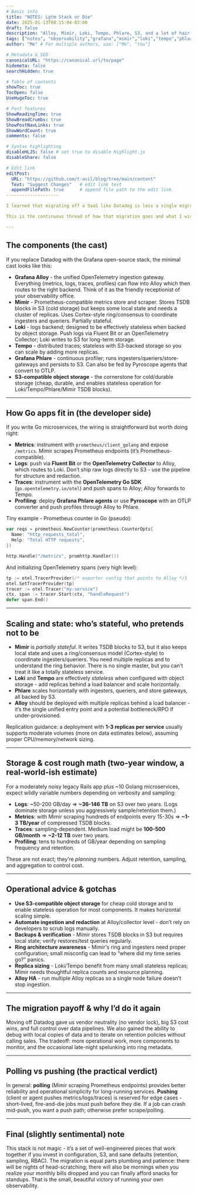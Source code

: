 ```yaml
---
# Basic info
title: "NOTES: Lgtm Stack or Die"
date: 2025-01-13T08:15:04-03:00
draft: false
description: "Alloy, Mimir, Loki, Tempo, Phlare, S3, and a lot of hair-pulling"
tags: ["notes", "observability","grafana","mimir","loki","tempo","phlare","opentelemetry","prometheus","golang","datadog-migration"]
author: "Me" # For multiple authors, use: ["Me", "You"]

# Metadata & SEO
canonicalURL: "https://canonical.url/to/page"
hidemeta: false
searchHidden: true

# Table of contents
showToc: true
TocOpen: false
UseHugoToc: true

# Post features
ShowReadingTime: true
ShowBreadCrumbs: true
ShowPostNavLinks: true
ShowWordCount: true
comments: false

# Syntax highlighting
disableHLJS: false # set true to disable Highlight.js
disableShare: false

# Edit link
editPost:
  URL: "https://github.com/t-avil/blog/tree/main/content"
  Text: "Suggest Changes"   # edit link text
  appendFilePath: true      # append file path to the edit link
--------------------

I learned that migrating off a SaaS like Datadog is less a single migration task and more a personality transplant for your infra team. You’re trading a polished one-click thing for a constellation of components that each have opinions, needs, and a flair for dramatic failure modes. But if you survive the awkward first semester, you end up with vendor-neutral observability, much cheaper S3 storage bills, and dashboards you actually control.

This is the continuous thread of how that migration goes and what I wish someone had told me before I began wrestling with buckets, rings, and ingestion gateways.

---
```


## The components (the cast)

If you replace Datadog with the Grafana open-source stack, the minimal cast looks like this:

* **Grafana Alloy** - the unified OpenTelemetry ingestion gateway. Everything (metrics, logs, traces, profiles) can flow into Alloy which then routes to the right backend. Think of it as the friendly receptionist of your observability office.
* **Mimir** - Prometheus-compatible metrics store and scraper. Stores TSDB blocks in S3 (cold storage) but keeps some local state and needs a cluster of replicas. Uses Cortex-style ring/consensus to coordinate ingesters and queriers. Partially stateful.
* **Loki** - logs backend; designed to be effectively stateless when backed by object storage. Push logs via Fluent Bit or an OpenTelemetry Collector; Loki writes to S3 for long-term storage.
* **Tempo** - distributed traces; stateless with S3-backed storage so you can scale by adding more replicas.
* **Grafana Phlare** - continuous profiler; runs ingesters/queriers/store-gateways and persists to S3. Can also be fed by Pyroscope agents that convert to OTLP.
* **S3-compatible object storage** - the cornerstone for cold/durable storage (cheap, durable, and enables stateless operation for Loki/Tempo/Phlare/Mimir TSDB blocks).

---

## How Go apps fit in (the developer side)

If you write Go microservices, the wiring is straightforward but worth doing right:

* **Metrics**: instrument with `prometheus/client_golang` and expose `/metrics`. Mimir scrapes Prometheus endpoints (it’s Prometheus-compatible).
* **Logs**: push via **Fluent Bit** or the **OpenTelemetry Collector** to Alloy, which routes to Loki. Don’t ship raw logs directly to S3 - use the pipeline for structure and redaction.
* **Traces**: instrument with the **OpenTelemetry Go SDK** (`go.opentelemetry.io/otel`) and push spans to Alloy; Alloy forwards to Tempo.
* **Profiling**: deploy **Grafana Phlare agents** or use **Pyroscope** with an OTLP converter and push profiles through Alloy to Phlare.

Tiny example - Prometheus counter in Go (pseudo):

```go
var reqs = prometheus.NewCounter(prometheus.CounterOpts{
  Name: "http_requests_total",
  Help: "Total HTTP requests",
})

http.Handle("/metrics", promhttp.Handler())
```

And initializing OpenTelemetry spans (very high level):

```go
tp := otel.TracerProvider(/* exporter config that points to Alloy */)
otel.SetTracerProvider(tp)
tracer := otel.Tracer("my-service")
ctx, span := tracer.Start(ctx, "handleRequest")
defer span.End()
```

---

## Scaling and state: who’s stateful, who pretends not to be

* **Mimir** is *partially stateful*. It writes TSDB blocks to S3, but it also keeps local state and uses a ring/consensus model (Cortex-style) to coordinate ingesters/queriers. You need multiple replicas and to understand the ring behavior. There is no single master, but you can't treat it like a totally stateless service.
* **Loki** and **Tempo** are effectively *stateless* when configured with object storage - add replicas behind a load balancer and scale horizontally.
* **Phlare** scales horizontally with ingesters, queriers, and store gateways, all backed by S3.
* **Alloy** should be deployed with multiple replicas behind a load balancer - it’s the single unified entry point and a potential bottleneck/RPO if under-provisioned.

Replication guidance: a deployment with **1-3 replicas per service** usually supports moderate volumes (more on data estimates below), assuming proper CPU/memory/network sizing.

---

## Storage & cost rough math (two-year window, a real-world-ish estimate)

For a moderately noisy legacy Rails app plus \~10 Golang microservices, expect wildly variable numbers depending on verbosity and sampling:

* **Logs**: \~50-200 GB/day ⇒ **\~36-146 TB** on S3 over two years. (Logs dominate storage unless you aggressively sample/retention them.)
* **Metrics**: with Mimir scraping hundreds of endpoints every 15-30s ⇒ **\~1-3 TB/year** of compressed TSDB blocks.
* **Traces**: sampling-dependent. Medium load might be **100-500 GB/month** ⇒ **\~2-12 TB** over two years.
* **Profiling**: tens to hundreds of GB/year depending on sampling frequency and retention.

These are not exact; they’re *planning* numbers. Adjust retention, sampling, and aggregation to control cost.

---

## Operational advice & gotchas

* **Use S3-compatible object storage** for cheap cold storage and to enable stateless operation for most components. It makes horizontal scaling simple.
* **Automate ingestion and redaction** at Alloy/collector level - don’t rely on developers to scrub logs manually.
* **Backups & verification** - Mimir stores TSDB blocks in S3 but requires local state; verify restores/test queries regularly.
* **Ring architecture awareness** - Mimir's ring and ingesters need proper configuration; small misconfig can lead to “where did my time series go?” panics.
* **Replica sizing** - Loki/Tempo benefit from many small stateless replicas; Mimir needs thoughtful replica counts and resource planning.
* **Alloy HA** - run multiple Alloy replicas so a single node failure doesn’t stop ingestion.

---

## The migration payoff & why I’d do it again

Moving off Datadog gave us vendor neutrality (no vendor lock), big S3 cost wins, and full control over data pipelines. We also gained the ability to debug with local copies of data and to iterate on retention policies without calling sales. The tradeoff: more operational work, more components to monitor, and the occasional late-night spelunking into ring metadata.

---

## Polling vs pushing (the practical verdict)

In general: **polling** (Mimir scraping Prometheus endpoints) provides better reliability and operational simplicity for long-running services. **Pushing** (client or agent pushes metrics/logs/traces) is reserved for edge cases - short-lived, fire-and-die jobs must push before they die. If a job can crash mid-push, you want a push path; otherwise prefer scrape/polling.

---

## Final (slightly sentimental) note

This stack is not magic - it’s a set of well-engineered pieces that work together if you invest in configuration, S3, and sane defaults (retention, sampling, RBAC). The migration is equal parts plumbing and patience: there will be nights of head-scratching; there will also be mornings when you realize your monthly bills dropped and you can finally afford snacks for standups. That is the small, beautiful victory of running your own observability.
